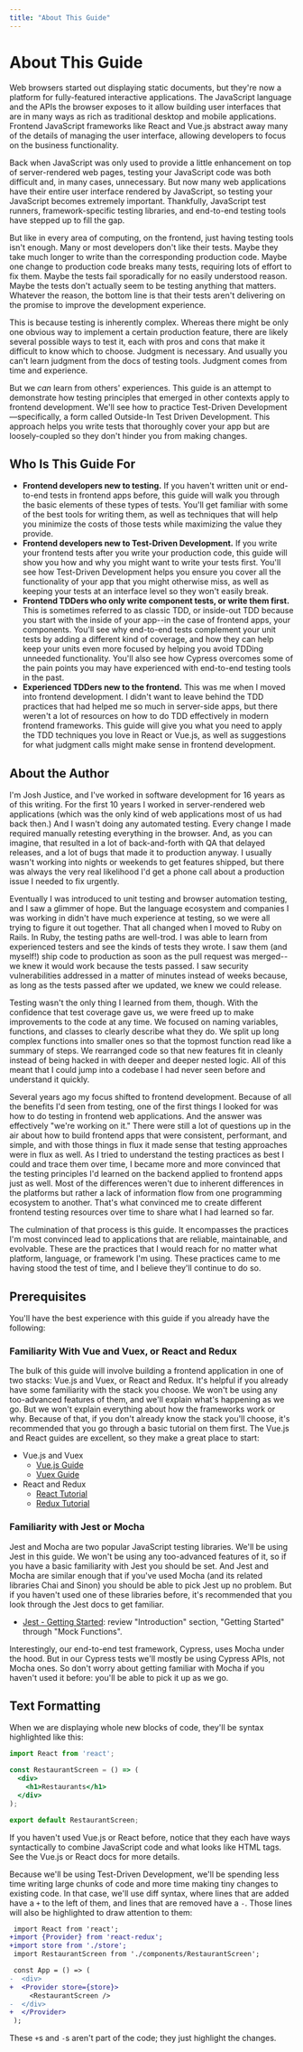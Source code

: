 ```yaml
---
title: "About This Guide"
---
```


# About This Guide

Web browsers started out displaying static documents, but they're now a platform for fully-featured interactive applications. The JavaScript language and the APIs the browser exposes to it allow building user interfaces that are in many ways as rich as traditional desktop and mobile applications. Frontend JavaScript frameworks like React and Vue.js abstract away many of the details of managing the user interface, allowing developers to focus on the business functionality.

Back when JavaScript was only used to provide a little enhancement on top of server-rendered web pages, testing your JavaScript code was both difficult and, in many cases, unnecessary. But now many web applications have their entire user interface rendered by JavaScript, so testing your JavaScript becomes extremely important. Thankfully, JavaScript test runners, framework-specific testing libraries, and end-to-end testing tools have stepped up to fill the gap.

But like in every area of computing, on the frontend, just having testing tools isn't enough. Many or most developers don't like their tests. Maybe they take much longer to write than the corresponding production code. Maybe one change to production code breaks many tests, requiring lots of effort to fix them. Maybe the tests fail sporadically for no easily understood reason. Maybe the tests don't actually seem to be testing anything that matters. Whatever the reason, the bottom line is that their tests aren't delivering on the promise to improve the development experience.

This is because testing is inherently complex. Whereas there might be only one obvious way to implement a certain production feature, there are likely several possible ways to test it, each with pros and cons that make it difficult to know which to choose. Judgment is necessary. And usually you can't learn judgment from the docs of testing tools. Judgment comes from time and experience.

But we *can* learn from others' experiences. This guide is an attempt to demonstrate how testing principles that emerged in other contexts apply to frontend development. We'll see how to practice Test-Driven Development—specifically, a form called Outside-In Test Driven Development. This approach helps you write tests that thoroughly cover your app but are loosely-coupled so they don't hinder you from making changes.

## Who Is This Guide For

- **Frontend developers new to testing.** If you haven't written unit or end-to-end tests in frontend apps before, this guide will walk you through the basic elements of these types of tests. You'll get familiar with some of the best tools for writing them, as well as techniques that will help you minimize the costs of those tests while maximizing the value they provide.
- **Frontend developers new to Test-Driven Development.** If you write your frontend tests after you write your production code, this guide will show you how and why you might want to write your tests first. You'll see how Test-Driven Development helps you ensure you cover all the functionality of your app that you might otherwise miss, as well as keeping your tests at an interface level so they won't easily break.
- **Frontend TDDers who only write component tests, or write them first.** This is sometimes referred to as classic TDD, or inside-out TDD because you start with the inside of your app--in the case of frontend apps, your components. You'll see why end-to-end tests complement your unit tests by adding a different kind of coverage, and how they can help keep your units even more focused by helping you avoid TDDing unneeded functionality. You'll also see how Cypress overcomes some of the pain points you may have experienced with end-to-end testing tools in the past.
- **Experienced TDDers new to the frontend.** This was me when I moved into frontend development. I didn't want to leave behind the TDD practices that had helped me so much in server-side apps, but there weren't a lot of resources on how to do TDD effectively in modern frontend frameworks. This guide will give you what you need to apply the TDD techniques you love in React or Vue.js, as well as suggestions for what judgment calls might make sense in frontend development.

## About the Author

I'm Josh Justice, and I've worked in software development for 16 years as of this writing. For the first 10 years I worked in server-rendered web applications (which was the only kind of web applications most of us had back then.) And I wasn't doing any automated testing. Every change I made required manually retesting everything in the browser. And, as you can imagine, that resulted in a lot of back-and-forth with QA that delayed releases, and a lot of bugs that made it to production anyway. I usually wasn't working into nights or weekends to get features shipped, but there was always the very real likelihood I'd get a phone call about a production issue I needed to fix urgently.

Eventually I was introduced to unit testing and browser automation testing, and I saw a glimmer of hope. But the language ecosystem and companies I was working in didn't have much experience at testing, so we were all trying to figure it out together. That all changed when I moved to Ruby on Rails. In Ruby, the testing paths are well-trod. I was able to learn from experienced testers and see the kinds of tests they wrote. I saw them (and myself!) ship code to production as soon as the pull request was merged--we knew it would work because the tests passed. I saw security vulnerabilities addressed in a matter of minutes instead of weeks because, as long as the tests passed after we updated, we knew we could release.

Testing wasn't the only thing I learned from them, though. With the confidence that test coverage gave us, we were freed up to make improvements to the code at any time. We focused on naming variables, functions, and classes to clearly describe what they do. We split up long complex functions into smaller ones so that the topmost function read like a summary of steps. We rearranged code so that new features fit in cleanly instead of being hacked in with deeper and deeper nested logic. All of this meant that I could jump into a codebase I had never seen before and understand it quickly.

Several years ago my focus shifted to frontend development. Because of all the benefits I'd seen from testing, one of the first things I looked for was how to do testing in frontend web applications. And the answer was effectively "we're working on it." There were still a lot of questions up in the air about how to build frontend apps that were consistent, performant, and simple, and with those things in flux it made sense that testing approaches were in flux as well. As I tried to understand the testing practices as best I could and trace them over time, I became more and more convinced that the testing principles I'd learned on the backend applied to frontend apps just as well. Most of the differences weren't due to inherent differences in the platforms but rather a lack of information flow from one programming ecosystem to another. That's what convinced me to create different frontend testing resources over time to share what I had learned so far.

The culmination of that process is this guide. It encompasses the practices I'm most convinced lead to applications that are reliable, maintainable, and evolvable. These are the practices that I would reach for no matter what platform, language, or framework I'm using. These practices came to me having stood the test of time, and I believe they'll continue to do so.

## Prerequisites

You'll have the best experience with this guide if you already have the following:

### Familiarity With Vue and Vuex, or React and Redux

The bulk of this guide will involve building a frontend application in one of two stacks: Vue.js and Vuex, or React and Redux. It's helpful if you already have some familiarity with the stack you choose. We won't be using any too-advanced features of them, and we'll explain what's happening as we go. But we won't explain everything about how the frameworks work or why. Because of that, if you don't already know the stack you'll choose, it's recommended that you go through a basic tutorial on them first. The Vue.js and React guides are excellent, so they make a great place to start:

- Vue.js and Vuex
  - [Vue.js Guide](https://vuejs.org/v2/guide/)
  - [Vuex Guide](https://vuex.vuejs.org/guide/)
- React and Redux
  - [React Tutorial](https://reactjs.org/tutorial/tutorial.html)
  - [Redux Tutorial](https://redux.js.org/basics/basic-tutorial)

### Familiarity with Jest or Mocha

Jest and Mocha are two popular JavaScript testing libraries. We'll be using Jest in this guide. We won't be using any too-advanced features of it, so if you have a basic familiarity with Jest you should be set. And Jest and Mocha are similar enough that if you've used Mocha (and its related libraries Chai and Sinon) you should be able to pick Jest up no problem. But if you haven't used one of these libraries before, it's recommended that you look through the Jest docs to get familiar.

- [Jest - Getting Started](https://jestjs.io/docs/en/getting-started): review "Introduction" section, "Getting Started" through "Mock Functions".

Interestingly, our end-to-end test framework, Cypress, uses Mocha under the hood. But in our Cypress tests we'll mostly be using Cypress APIs, not Mocha ones. So don't worry about getting familiar with Mocha if you haven't used it before: you'll be able to pick it up as we go.

## Text Formatting

When we are displaying whole new blocks of code, they'll be syntax highlighted like this:

```jsx
import React from 'react';

const RestaurantScreen = () => (
  <div>
    <h1>Restaurants</h1>
  </div>
);

export default RestaurantScreen;
```

If you haven't used Vue.js or React before, notice that they each have ways syntactically to combine JavaScript code and what looks like HTML tags. See the Vue.js or React docs for more details.

Because we'll be using Test-Driven Development, we'll be spending less time writing large chunks of code and more time making tiny changes to existing code. In that case, we'll use diff syntax, where lines that are added have a `+` to the left of them, and lines that are removed have a `-`. Those lines will also be highlighted to draw attention to them:

```diff
 import React from 'react';
+import {Provider} from 'react-redux';
+import store from './store';
 import RestaurantScreen from './components/RestaurantScreen';

 const App = () => (
-  <div>
+  <Provider store={store}>
     <RestaurantScreen />
-  </div>
+  </Provider>
 );
```

These `+`s and `-`s aren't part of the code; they just highlight the changes.
